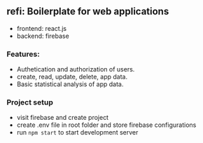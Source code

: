 ## refi: Boilerplate for web applications

- frontend: react.js
- backend: firebase

### Features:

- Authetication and authorization of users.
- create, read, update, delete, app data.
- Basic statistical analysis of app data.

### Project setup

- visit firebase and create project
- create .env file in root folder and store firebase configurations
- run `npm start` to start development server
